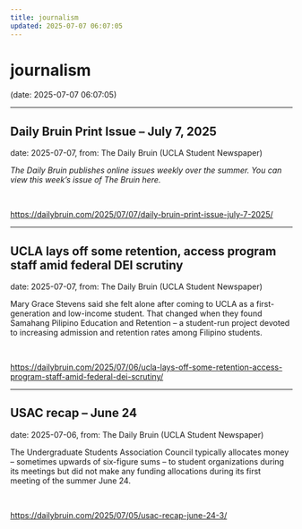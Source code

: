 ```yaml
---
title: journalism
updated: 2025-07-07 06:07:05
---
```


# journalism

(date: 2025-07-07 06:07:05)

---

## Daily Bruin Print Issue – July 7, 2025

date: 2025-07-07, from: The Daily Bruin (UCLA Student Newspaper)

<em>The Daily Bruin publishes online issues weekly over the summer. You can view this week’s issue of The Bruin here.</em> 

<br> 

<https://dailybruin.com/2025/07/07/daily-bruin-print-issue-july-7-2025/>

---

## UCLA lays off some retention, access program staff amid federal DEI scrutiny

date: 2025-07-07, from: The Daily Bruin (UCLA Student Newspaper)

Mary Grace Stevens said she felt alone after coming to UCLA as a first-generation and low-income student.
That changed when they found Samahang Pilipino Education and Retention &#8211; a student-run project devoted to increasing admission and retention rates among Filipino students. 

<br> 

<https://dailybruin.com/2025/07/06/ucla-lays-off-some-retention-access-program-staff-amid-federal-dei-scrutiny/>

---

## USAC recap – June 24

date: 2025-07-06, from: The Daily Bruin (UCLA Student Newspaper)

The Undergraduate Students Association Council typically allocates money &#8211; sometimes upwards of six-figure sums &#8211; to student organizations during its meetings but did not make any funding allocations during its first meeting of the summer June 24. 

<br> 

<https://dailybruin.com/2025/07/05/usac-recap-june-24-3/>

